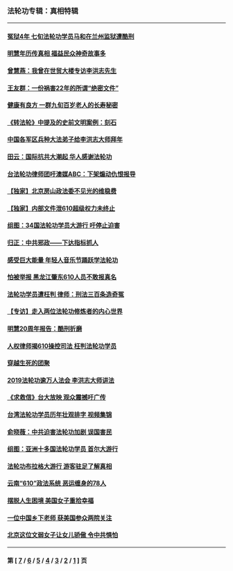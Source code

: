 ### 法轮功专辑：真相特辑
---
#### [冤狱4年 七旬法轮功学员马和在兰州监狱遭酷刑](../../pages/nf4389/n13304688.md?12190430) 
#### [明慧年历传真相 福益民众神奇故事多](../../pages/nf4389/n13294545.md?12190430) 
#### [曾慧燕：我曾在世贸大楼专访李洪志先生](../../pages/nf4389/n12898729.md?12190430) 
#### [王友群：一份祸害22年的所谓“绝密文件”](../../pages/nf4389/n12871750.md?12190430) 
#### [健康有良方 一群九旬百岁老人的长寿秘密](../../pages/nf4389/n12847475.md?12190430) 
#### [《转法轮》中提及的史前文明案例：刻石](../../pages/nf4389/n12758577.md?12190430) 
#### [中国各军区兵种大法弟子给李洪志大师拜年](../../pages/nf4389/n12750047.md?12190430) 
#### [田云：国际抗共大潮起 华人感谢法轮功](../../pages/nf4389/n12357708.md?12190430) 
#### [台法轮功律师团吁澳媒ABC：下架煽动仇恨报导](../../pages/nf4389/n12279917.md?12190430) 
#### [【独家】北京房山政法委不见光的维稳费](../../pages/nf4389/n12031979.md?12190430) 
#### [【独家】内部文件泄610超级权力未终止](../../pages/nf4389/n12023895.md?12190430) 
#### [组图：34国法轮功学员大游行 吁停止迫害](../../pages/nf4389/n11492658.md?12190430) 
#### [归正：中共邪政——下达指标抓人](../../pages/nf4389/n11474770.md?12190430) 
#### [感受巨大能量 年轻人音乐节踊跃学法轮功](../../pages/nf4389/n11441981.md?12190430) 
#### [怕被举报 黑龙江肇东610人员不敢报真名](../../pages/nf4389/n11436499.md?12190430) 
#### [法轮功学员遭枉判 律师：刑法三百条造奇冤](../../pages/nf4389/n11433943.md?12190430) 
#### [【专访】走入两位法轮功修炼者的内心世界](../../pages/nf4389/n11415623.md?12190430) 
#### [明慧20周年报告：酷刑折磨](../../pages/nf4389/n11387954.md?12190430) 
#### [人权律师揭610操控司法 枉判法轮功学员](../../pages/nf4389/n11313370.md?12190430) 
#### [穿越生死的团聚](../../pages/nf4389/n11258922.md?12190430) 
#### [2019法轮功逾万人法会 李洪志大师讲法](../../pages/nf4389/n11265303.md?12190430) 
#### [《求救信》台大放映 观众震撼吁广传](../../pages/nf4389/n10922251.md?12190430) 
#### [台湾法轮功学员历年壮观排字 视频集锦](../../pages/nf4389/n10878789.md?12190430) 
#### [俞晓薇：中共迫害法轮功加剧 误国害民](../../pages/nf4389/n10859260.md?12190430) 
#### [组图：亚洲十多国法轮功学员 首尔大游行](../../pages/nf4389/n10781149.md?12190430) 
#### [法轮功布拉格大游行 游客驻足了解真相](../../pages/nf4389/n10749360.md?12190430) 
#### [云南“610”政法系统 恶运缠身的78人](../../pages/nf4389/n10747534.md?12190430) 
#### [摆脱人生困境 美国女子重拾幸福](../../pages/nf4389/n10688678.md?12190430) 
#### [一位中国乡下老师 获美国参众两院关注](../../pages/nf4389/n10683927.md?12190430) 
#### [北京这位文弱女子让女儿骄傲 令中共惧怕](../../pages/nf4389/n10668341.md?12190430) 

---
#### 第 [ [7](./7.md?12190430) / [6](./6.md?12190430) / [5](./5.md?12190430) / [4](./4.md?12190430) / [3](./3.md?12190430) / [2](./2.md?12190430) / [1](./1.md?12190430) ] 页
